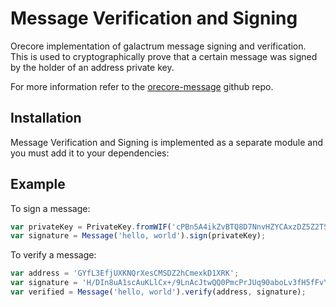 # Message Verification and Signing
Orecore implementation of galactrum message signing and verification. This is used to cryptographically prove that a certain message was signed by the holder of an address private key.

For more information refer to the [orecore-message](https://github.com/GAB5TER/orecore-message) github repo.

## Installation
Message Verification and Signing is implemented as a separate module and you must add it to your dependencies:

## Example
To sign a message:

```javascript
var privateKey = PrivateKey.fromWIF('cPBn5A4ikZvBTQ8D7NnvHZYCAxzDZ5Z2TSGW2LkyPiLxqYaJPBW4');
var signature = Message('hello, world').sign(privateKey);
```

To verify a message:

```javascript
var address = 'GYfL3EfjUXKNQrXesCMSDZ2hCmexkD1XRK';
var signature = 'H/DIn8uA1scAuKLlCx+/9LnAcJtwQQ0PmcPrJUq90aboLv3fH5fFvY+vmbfOSFEtGarznYli6ShPr9RXwY9UrIY=';
var verified = Message('hello, world').verify(address, signature);
```
